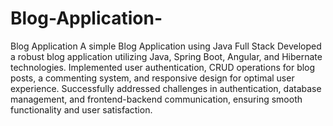 # Blog-Application-
Blog Application A simple Blog Application using Java Full Stack
Developed a robust blog application utilizing Java, Spring Boot, Angular, and Hibernate technologies.
Implemented user authentication, CRUD operations for blog posts, a commenting system, and responsive design
for optimal user experience.
Successfully addressed challenges in authentication, database management, and frontend-backend
communication, ensuring smooth functionality and user satisfaction.
